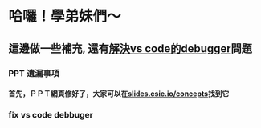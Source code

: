 # 哈囉！學弟妹們～

## 這邊做一些補充, 還有[解決vs code的debugger](#fix)問題

### PPT 遺漏事項  

#### 首先，ＰＰＴ網頁修好了，大家可以在[slides.csie.io/concepts](hppts://slides.csie.io/concepts)找到它


### fix vs code debbuger